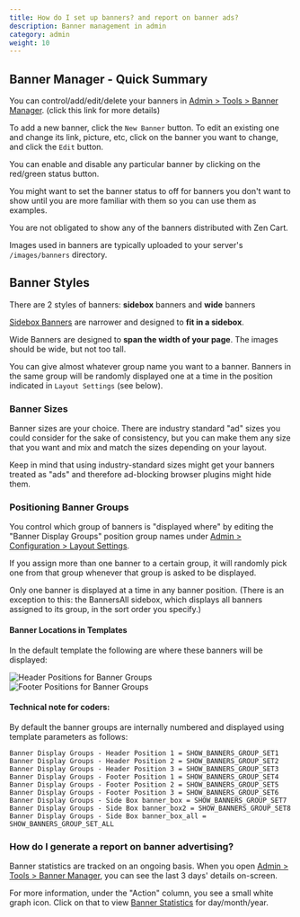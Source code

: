 ```yaml
---
title: How do I set up banners? and report on banner ads? 
description: Banner management in admin 
category: admin
weight: 10
---
```


## Banner Manager - Quick Summary
You can control/add/edit/delete your banners in [Admin > Tools > Banner Manager](/user/admin_pages/tools/banner_manager/). (click this link for more details)

To add a new banner, click the `New Banner` button.
To edit an existing one and change its link, picture, etc, click on the banner you want to change, and click the `Edit` button.

You can enable and disable any particular banner by clicking on the red/green status button.

You might want to set the banner status to off for banners you don't want to show until you are more familiar with them so you can use them as examples. 

You are not obligated to show any of the banners distributed with Zen Cart.

Images used in banners are typically uploaded to your server's `/images/banners` directory.


## Banner Styles
There are 2 styles of banners: **sidebox** banners and **wide** banners

[Sidebox Banners](/user/sideboxes/sidebox_list/#banners) are narrower and designed to **fit in a sidebox**.

Wide Banners are designed to **span the width of your page**.  The images should be wide, but not too tall.

You can give almost whatever group name you want to a banner. Banners in the same group will be randomly displayed one at a time in the position indicated in `Layout Settings` (see below).

### Banner Sizes

Banner sizes are your choice. There are industry standard "ad" sizes you could consider for the sake of consistency, but you can make them any size that you want and mix and match the sizes depending on your layout.

Keep in mind that using industry-standard sizes might get your banners treated as "ads" and therefore ad-blocking browser plugins might hide them.


### Positioning Banner Groups
You control which group of banners is "displayed where" by editing the "Banner Display Groups" position group names under [Admin > Configuration > Layout Settings](/user/admin_pages/configuration/configuration_layoutsettings/).

If you assign more than one banner to a certain group, it will randomly pick one from that group whenever that group is asked to be displayed.

Only one banner is displayed at a time in any banner position. (There is an exception to this: the BannersAll sidebox, which displays all banners assigned to its group, in the sort order you specify.)


#### Banner Locations in Templates

In the default template the following are where these banners will be displayed:

<img src="/images/banners_header.png" alt="Header Positions for Banner Groups">

<img src="/images/banners_footer.png" alt="Footer Positions for Banner Groups">


#### Technical note for coders:

By default the banner groups are internally numbered and displayed using template parameters as follows:

```
Banner Display Groups - Header Position 1 = SHOW_BANNERS_GROUP_SET1
Banner Display Groups - Header Position 2 = SHOW_BANNERS_GROUP_SET2
Banner Display Groups - Header Position 3 = SHOW_BANNERS_GROUP_SET3
Banner Display Groups - Footer Position 1 = SHOW_BANNERS_GROUP_SET4
Banner Display Groups - Footer Position 2 = SHOW_BANNERS_GROUP_SET5
Banner Display Groups - Footer Position 3 = SHOW_BANNERS_GROUP_SET6
Banner Display Groups - Side Box banner_box = SHOW_BANNERS_GROUP_SET7
Banner Display Groups - Side Box banner_box2 = SHOW_BANNERS_GROUP_SET8
Banner Display Groups - Side Box banner_box_all = SHOW_BANNERS_GROUP_SET_ALL
```


### How do I generate a report on banner advertising? 

Banner statistics are tracked on an ongoing basis. When you open [Admin > Tools > Banner Manager](/user/admin_pages/tools/banner_manager/), you can see the last 3 days' details on-screen.  

For more information, under the "Action" column, you see a small white graph icon. Click on that to view [Banner Statistics](/user/admin_pages/tools/banner_statistics/) for day/month/year.


